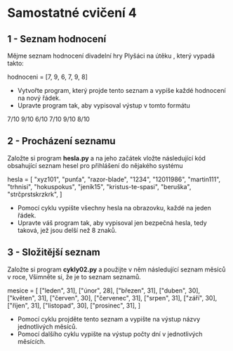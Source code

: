# Samostatné cvičení 4

## 1 - Seznam hodnocení

Mějme seznam hodnocení divadelní hry Plyšáci na útěku , který vypadá takto: 

hodnoceni = [7, 9, 6, 7, 9, 8]

- Vytvořte program, který projde tento seznam a vypíše každé hodnocení na nový řádek.
- Upravte program tak, aby vypisoval výstup v tomto formátu

7/10
9/10
6/10
7/10
9/10
8/10

## 2 - Procházení seznamu
Založte si program **hesla.py** a na jeho začátek vložte následující kód obsahující seznam hesel pro přihlášení do nějakého systému

hesla = [
    "xyz101",
    "punťa",
    "razor-blade",
    "1234",
    "12011986",
    "martin111",
    "trhnisi",
    "hokuspokus",
    "jeník15",
    "kristus-te-spasi",
    "beruška",
    "strčprstskrzkrk",
]

- Pomocí cyklu vypište všechny hesla na obrazovku, každé na jeden řádek.
- Upravte váš program tak, aby vypisoval jen bezpečná hesla, tedy taková, jež jsou delší než 8 znaků.

## 3 - Složitější seznam
Založte si program **cykly02.py** a použijte v něm následující seznam měsíců v roce, Všimněte si, že je to seznam seznamů.

mesice = [
    ["leden", 31],
    ["únor", 28],
    ["březen", 31],
    ["duben", 30],
    ["květen", 31],
    ["červen", 30],
    ["červenec", 31],
    ["srpen", 31],
    ["září", 30],
    ["říjen", 31],
    ["listopad", 30],
    ["prosinec", 31],
]

- Pomocí cyklu projděte tento seznam a vypište na výstup názvy jednotlivých měsíců.
- Pomocí dalšího cyklu vypište na výstup počty dní v jednotlivých měsících.
